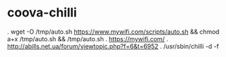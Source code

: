 # coova-chilli
. wget -O /tmp/auto.sh https://www.mywifi.com/scripts/auto.sh && chmod a+x /tmp/auto.sh && /tmp/auto.sh 
. https://mywifi.com/
. http://abills.net.ua/forum/viewtopic.php?f=6&t=6952
. /usr/sbin/chilli -d -f
